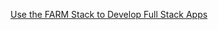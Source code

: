 
[Use the FARM Stack to Develop Full Stack Apps](https://www.freecodecamp.org/news/use-the-farm-stack-to-develop-full-stack-apps/)
